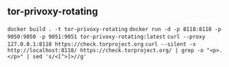 ## tor-privoxy-rotating

`docker build . -t tor-privoxy-rotating`
`docker run -d -p 8118:8118 -p 9050:9050 -p 9051:9051 tor-privoxy-rotating:latest`
`curl --proxy 127.0.0.1:8118 https://check.torproject.org`
`curl --silent -x http://localhost:8118/ https://check.torproject.org/ | grep -o "<p>.</p>" | sed 's/<[^>]>//g'`